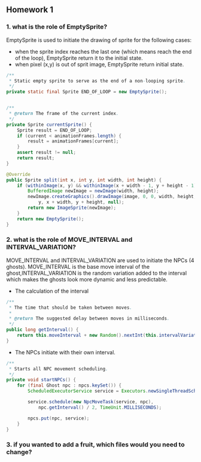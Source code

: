 ## Homework 1
### 1. what is the role of EmptySprite? 

EmptySprite is used to initiate the drawing of sprite for the following cases:
- when the sprite index reaches the last one (which means reach the end of the loop), EmptySprite return it to the initial state.
- when pixel (x,y) is out of sprit image, EmptySprite return initial state.

```Java
/**
 * Static empty sprite to serve as the end of a non-looping sprite.
 */
private static final Sprite END_OF_LOOP = new EmptySprite();


/**
 * @return The frame of the current index.
 */
private Sprite currentSprite() {
    Sprite result = END_OF_LOOP;
    if (current < animationFrames.length) {
        result = animationFrames[current];
    }
    assert result != null;
    return result;
}
```
```Java
@Override
public Sprite split(int x, int y, int width, int height) {
    if (withinImage(x, y) && withinImage(x + width - 1, y + height - 1)) {
        BufferedImage newImage = newImage(width, height);
        newImage.createGraphics().drawImage(image, 0, 0, width, height, x,
            y, x + width, y + height, null);
        return new ImageSprite(newImage);
    }
    return new EmptySprite();
}
```

### 2. what is the role of MOVE_INTERVAL and INTERVAL_VARIATION? 
MOVE_INTERVAL and INTERVAL_VARIATION are used to initiate the NPCs (4 ghosts). MOVE_INTERVAL is the base move interval of the ghost,INTERVAL_VARIATION is the random variation added to the interval which makes the ghosts look more dynamic and less predictable.

- The calculation of the interval
```Java
/**
 * The time that should be taken between moves.
 *
 * @return The suggested delay between moves in milliseconds.
 */
public long getInterval() {
    return this.moveInterval + new Random().nextInt(this.intervalVariation);
}
```
- The NPCs initiate with their own interval.
```Java
/**
 * Starts all NPC movement scheduling.
 */
private void startNPCs() {
    for (final Ghost npc : npcs.keySet()) {
        ScheduledExecutorService service = Executors.newSingleThreadScheduledExecutor();

        service.schedule(new NpcMoveTask(service, npc),
            npc.getInterval() / 2, TimeUnit.MILLISECONDS);

        npcs.put(npc, service);
    }
}
```

### 3. if you wanted to add a fruit, which files would you need to change? 

